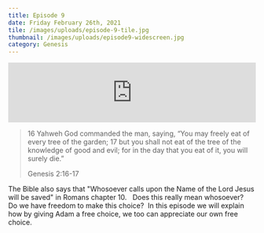 ```yaml
---
title: Episode 9
date: Friday February 26th, 2021
tile: /images/uploads/episode-9-tile.jpg
thumbnail: /images/uploads/episode9-widescreen.jpg
category: Genesis
---
```

<iframe title="0009 - Free will or not to free will" height="122" width="100%" style="border: none;" scrolling="no" data-name="pb-iframe-player" src="https://www.podbean.com/media/player/a5adg-fbfe07?from=pb6admin&download=1&version=1&auto=0&share=1&download=1&rtl=0&fonts=Helvetica&skin=1&pfauth=&btn-skin=107"></iframe>

> 16 Yahweh God commanded the man, saying, “You may freely eat of every tree of the garden; 17 but you shall not eat of the tree of the knowledge of good and evil; for in the day that you eat of it, you will surely die.”
>
> Genesis 2:16-17

The Bible also says that "Whosoever calls upon the Name of the Lord Jesus will be saved" in Romans chapter 10.   Does this really mean whosoever?  Do we have freedom to make this choice?  In this episode we will explain how by giving Adam a free choice, we too can appreciate our own free choice.

 

<!--EndFragment-->